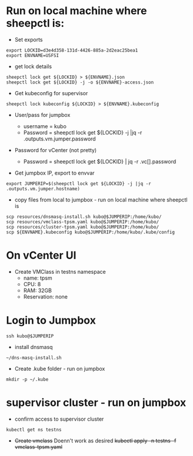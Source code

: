 



# Run on local machine where sheepctl is:
* Set exports
```
export LOCKID=d3e4d358-131d-4426-885a-2d2eac25bea1
export ENVNAME=USFSI
```

* get lock details
```
sheepctl lock get ${LOCKID} > ${ENVNAME}.json
sheepctl lock get ${LOCKID} -j -o ${ENVNAME}-access.json
```
* Get kubeconfig for supervisor
```
sheepctl lock kubeconfig ${LOCKID} > ${ENVNAME}.kubeconfig
```
* User/pass for jumpbox
  - username = kubo
  - Password = sheepctl lock get ${LOCKID} -j |jq -r .outputs.vm.jumper.password

* Password for vCenter (not pretty)
  - Password = sheepctl lock get ${LOCKID}  | jq -r .vc[].password

* Get jumpbox IP, export to envvar
```
export JUMPERIP=$(sheepctl lock get ${LOCKID} -j |jq -r .outputs.vm.jumper.hostname)
```

*  copy files from local to jumpbox - run on local machine where sheepctl is
```
scp resources/dnsmasq-install.sh kubo@$JUMPERIP:/home/kubo/
scp resources/vmclass-tpsm.yaml kubo@$JUMPERIP:/home/kubo/
scp resources/cluster-tpsm.yaml kubo@$JUMPERIP:/home/kubo/
scp ${ENVNAME}.kubeconfig kubo@$JUMPERIP:/home/kubo/.kube/config
```

# On vCenter UI

* Create VMClass in testns namespace
  * name: tpsm
  * CPU: 8
  * RAM: 32GB
  * Reservation: none



# Login to Jumpbox
```
ssh kubo@$JUMPERIP
```
* install dnsmasq
```
~/dns-masq-install.sh
```
* Create .kube folder - run on jumpbox
```
mkdir -p ~/.kube
```
# supervisor cluster - run on jumpbox
* confirm access to supervisor cluster
```
kubectl get ns testns
```

* ~~Create vmclass~~
Doenn't work as desired
~~kubectl apply -n testns -f vmclass-tpsm.yaml~~
